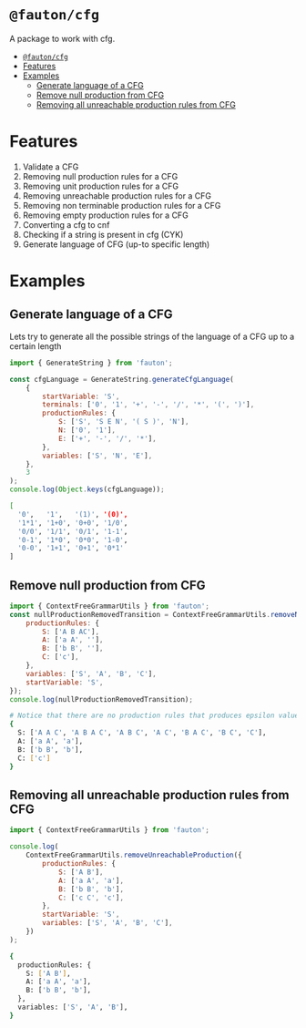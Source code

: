 # `@fauton/cfg`

A package to work with cfg.

- [`@fauton/cfg`](#fautoncfg)
- [Features](#features)
- [Examples](#examples)
  - [Generate language of a CFG](#generate-language-of-a-cfg)
  - [Remove null production from CFG](#remove-null-production-from-cfg)
  - [Removing all unreachable production rules from CFG](#removing-all-unreachable-production-rules-from-cfg)

# Features

1. Validate a CFG
2. Removing null production rules for a CFG
3. Removing unit production rules for a CFG
4. Removing unreachable production rules for a CFG
5. Removing non terminable production rules for a CFG
6. Removing empty production rules for a CFG
7. Converting a cfg to cnf
8. Checking if a string is present in cfg (CYK)
9. Generate language of CFG (up-to specific length)

# Examples

## Generate language of a CFG

Lets try to generate all the possible strings of the language of a CFG up to a certain length

```js
import { GenerateString } from 'fauton';

const cfgLanguage = GenerateString.generateCfgLanguage(
	{
		startVariable: 'S',
		terminals: ['0', '1', '+', '-', '/', '*', '(', ')'],
		productionRules: {
			S: ['S', 'S E N', '( S )', 'N'],
			N: ['0', '1'],
			E: ['+', '-', '/', '*'],
		},
		variables: ['S', 'N', 'E'],
	},
	3
);
console.log(Object.keys(cfgLanguage));
```

```sh
[
  '0',   '1',   '(1)', '(0)',
  '1*1', '1+0', '0+0', '1/0',
  '0/0', '1/1', '0/1', '1-1',
  '0-1', '1*0', '0*0', '1-0',
  '0-0', '1+1', '0+1', '0*1'
]
```

## Remove null production from CFG

```js
import { ContextFreeGrammarUtils } from 'fauton';
const nullProductionRemovedTransition = ContextFreeGrammarUtils.removeNullProduction({
	productionRules: {
		S: ['A B AC'],
		A: ['a A', ''],
		B: ['b B', ''],
		C: ['c'],
	},
	variables: ['S', 'A', 'B', 'C'],
	startVariable: 'S',
});
console.log(nullProductionRemovedTransition);
```

```sh
# Notice that there are no production rules that produces epsilon values
{
  S: ['A A C', 'A B A C', 'A B C', 'A C', 'B A C', 'B C', 'C'],
  A: ['a A', 'a'],
  B: ['b B', 'b'],
  C: ['c']
}
```

## Removing all unreachable production rules from CFG

```js
import { ContextFreeGrammarUtils } from 'fauton';

console.log(
	ContextFreeGrammarUtils.removeUnreachableProduction({
		productionRules: {
			S: ['A B'],
			A: ['a A', 'a'],
			B: ['b B', 'b'],
			C: ['c C', 'c'],
		},
		startVariable: 'S',
		variables: ['S', 'A', 'B', 'C'],
	})
);
```

```sh
{
  productionRules: {
    S: ['A B'],
    A: ['a A', 'a'],
    B: ['b B', 'b'],
  },
  variables: ['S', 'A', 'B'],
}
```
